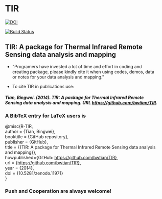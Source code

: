 TIR
===
[![DOI](https://zenodo.org/badge/doi/10.5281/zenodo.11971.png)](http://dx.doi.org/10.5281/zenodo.11971)

[![Build Status](https://travis-ci.org/bwtian/TIR.svg?branch=master)](https://travis-ci.org/bwtian/TIR)

## TIR: A package for Thermal Infrared Remote Sensing data analysis and mapping

* "Programers have invested a lot of time and effort in coding and creating package, please kindly cite it when using codes, demos, data or notes for your data analysis and mapping."

* To cite TIR in publications use:

##### Tian, Bingwei. (2014). TIR: A package for Thermal Infrared Remote Sensing data analysis and mapping. URL https://github.com/bwtian/TIR.

### A BibTeX entry for LaTeX users is  
@misc{R-TIR,  
author = {Tian, Bingwei},  
booktitle = {GitHub repository},  
publisher = {GitHub},  
title = {{TIR: A package for Thermal Infrared Remote Sensing data analysis and mapping}},  
howpublished={GitHub: https://github.com/bwtian/TIR},  
url = {https://github.com/bwtian/TIR},  
year = {2014},  
doi = {10.5281/zenodo.11971}  
}  

### Push and Cooperation are always welcome!
